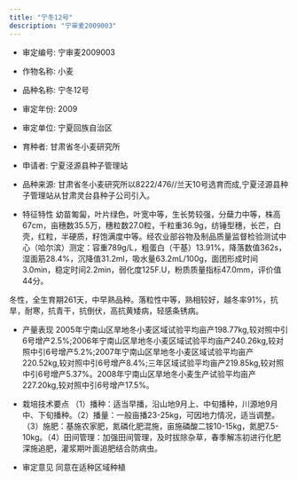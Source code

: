 ```yaml
---
title: "宁冬12号"
description: "宁审麦2009003"
---
```

* 审定编号:  宁审麦2009003

*  作物名称:  小麦

*  品种名称:  宁冬12号

*  审定年份:  2009

*  审定单位:  宁夏回族自治区

* 育种者:  甘肃省冬小麦研究所

*  申请者:  宁夏泾源县种子管理站

*  品种来源:  甘肃省冬小麦研究所以8222/476//兰天10号选育而成,宁夏泾源县种子管理站从甘肃灵台县种子公司引入。

*  特征特性
幼苗匍匐，叶片绿色，叶宽中等，生长势较强，分蘖力中等，株高67cm，亩穗数35.5万，穗粒数27.0粒，千粒重36.9g，纺锤型穗，长芒，白壳，红粒，半硬质，籽饱满度中等。经农业部谷物及制品质量监督检验测试中心（哈尔滨）测定：容重789g/L，粗蛋白（干基）13.91%，降落数值362s，湿面筋28.4%，沉降值31.2ml，吸水量63.2mL/100g，面团形成时间3.0min，稳定时间2.2min，弱化度125F.U，粉质质量指标47.0mm，评价值44分。
冬性，全生育期261天，中早熟品种。落粒性中等，熟相较好，越冬率91%，抗旱，耐寒，抗青干，抗倒伏，高抗黄矮病，轻感条锈病。


*  产量表现
2005年宁南山区旱地冬小麦区域试验平均亩产198.77kg,较对照中引6号增产2.5%;2006年宁南山区旱地冬小麦区域试验平均亩产240.26kg,较对照中引6号增产5.2%;2007年宁南山区旱地冬小麦区域试验平均亩产220.52kg,较对照中引6号增产8.4%;三年区域试验平均亩产219.85kg,较对照中引6号增产5.37%。2008年宁南山区旱地冬小麦生产试验平均亩产227.20kg,较对照中引6号增产17.5%。

*  栽培技术要点
（1）播种：适当早播，沿山地9月上、中旬播种，川源地9月中、下旬播种。（2）播量：一般亩播23-25kg，可因地力情况，适当调整。（3）施肥：基施农家肥，氮磷化肥混施，亩施磷酸二铵10-15kg，氮肥7.5-10kg。（4）田间管理：加强田间管理，及时拔除杂草，春季解冻初进行化肥深施追肥，灌浆期叶面追肥结合防病虫。

*  审定意见
同意在适种区域种植
